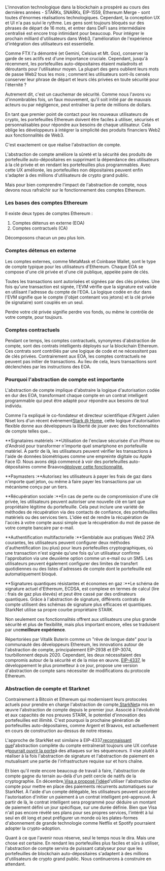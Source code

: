 L'innovation technologique dans la blockchain a prospéré au cours des dernières années - STARKs, SNARKs, EIP-1559, Ethereum Merge - sont toutes d'énormes réalisations technologiques. Cependant, la conception UX et UI n'a pas suivi le rythme. Les gens sont toujours bloqués sur des phrases de départ de 16 mots, et entrer dans DeFi sans intermédiaire centralisé est encore trop intimidant pour beaucoup. Pour intégrer le prochain milliard d'utilisateurs dans Web3, l'amélioration de l'expérience d'intégration des utilisateurs est essentielle.

Comme FTX l'a démontré (et Gemini, Celsius et Mt. Gox), conserver la garde de ses actifs est d'une importance cruciale. Cependant, jusqu'à récemment, les portefeuilles auto-dépositaires étaient maladroits et déroutants pour l'utilisateur moyen. La plupart des gens oublient leurs mots de passe Web2 tous les mois ; comment les utilisateurs sont-ils censés conserver leur phrase de départ et leurs clés privées en toute sécurité pour l'éternité ?

Autrement dit, c'est un cauchemar de sécurité. Comme nous l'avons vu d'innombrables fois, un faux mouvement, qu'il soit initié par de mauvais acteurs ou par négligence, peut entraîner la perte de millions de dollars.

En tant que premier point de contact pour les nouveaux utilisateurs de crypto, les portefeuilles Ethereum doivent être faciles à utiliser, sécurisés et personnalisables pour répondre aux besoins de chaque utilisateur. Cela oblige les développeurs à intégrer la simplicité des produits financiers Web2 aux fonctionnalités de Web3.

C'est exactement ce que réalise l'abstraction de compte.

L'abstraction de compte améliore la sûreté et la sécurité des produits de portefeuille auto-dépositaires en supprimant la dépendance des utilisateurs à la clé privée et en rendant les portefeuilles plus programmables. Avec cette UX améliorée, les portefeuilles non dépositaires peuvent enfin s'adapter à des millions d'utilisateurs de crypto grand public.

Mais pour bien comprendre l'impact de l'abstraction de compte, nous devons nous rafraîchir sur le fonctionnement des comptes Ethereum.

### Les bases des comptes Ethereum

Il existe deux types de comptes Ethereum :

1. Comptes détenus en externe (EOA)
2. Comptes contractuels (CA)

Décomposons chacun un peu plus loin.

### Comptes détenus en externe

Les comptes externes, comme MetaMask et Coinbase Wallet, sont le type de compte typique pour les utilisateurs d'Ethereum. Chaque EOA se compose d'une clé privée et d'une clé publique, appelée paire de clés.

Toutes les transactions sont autorisées et signées par des clés privées. Une fois qu'une transaction est signée, l'EVM vérifie que la signature est valide en utilisant l'adresse du compte de l'EOA. La logique codée en dur dans l'EVM signifie que le compte (l'objet contenant vos jetons) et la clé privée (le signataire) sont couplés en un seul.

Perdre votre clé privée signifie perdre vos fonds, ou même le contrôle de votre compte, pour toujours.

### Comptes contractuels

Pendant ce temps, les comptes contractuels, synonymes d'abstraction de compte, sont des contrats intelligents déployés sur la blockchain Ethereum. Ces contrats sont contrôlés par une logique de code et ne nécessitent pas de clés privées. Contrairement aux EOA, les comptes contractuels ne peuvent pas initier de transactions. Au lieu de cela, leurs transactions sont déclenchées par les instructions des EOA.

### Pourquoi l'abstraction de compte est importante

L'abstraction de compte implique d'abstraire la logique d'autorisation codée en dur des EOA, transformant chaque compte en un contrat intelligent programmable qui peut être adapté pour répondre aux besoins de tout individu.

Comme l'a expliqué le co-fondateur et directeur scientifique d'Argent Julien Niset lors d'un récent événement[Stark @ Home](https://www.crowdcast.io/e/7olimxqv), cette logique d'autorisation flexible donne aux développeurs la liberté de jouer avec des fonctionnalités de compte telles que…

**Signataires matériels :**Utilisation de l'enclave sécurisée d'un iPhone ou d'Android pour transformer n'importe quel smartphone en portefeuille matériel. À partir de là, les utilisateurs peuvent vérifier les transactions à l'aide de données biométriques comme une empreinte digitale ou Apple Face ID. Nous avons déjà commencé à voir des portefeuilles auto-dépositaires comme Braavos[déployer cette fonctionnalité.](https://medium.com/@braavos_starknet_wallet/hardware-signer-the-last-innovation-for-wallet-crypto-everyday-users-7e1974f93944)

**Paymasters :**Autorisez les utilisateurs à payer les frais de gaz dans n'importe quel jeton, ou même à faire payer les transactions par un mécanisme conçu par un tiers.

**Récupération sociale :**En cas de perte ou de compromission d'une clé privée, les utilisateurs peuvent autoriser une nouvelle clé en tant que propriétaire légitime du portefeuille. Cela peut inclure une variété de méthodes de récupération via des contacts de confiance, des portefeuilles matériels ou des services tiers. L'idée est de rendre la récupération de l'accès à votre compte aussi simple que la récupération du mot de passe de votre compte bancaire par e-mail.

**Authentification multifactorielle :**Semblable aux pratiques Web2 2FA courantes, les utilisateurs peuvent configurer deux méthodes d'authentification (ou plus) pour leurs portefeuilles cryptographiques, où une transaction n'est signée qu'une fois qu'un utilisateur confirme l'approbation via une deuxième option comme un e-mail ou un SMS. Les utilisateurs peuvent également configurer des limites de transfert quotidiennes ou des listes d'adresses de compte dont le portefeuille est automatiquement bloqué.

**Signatures quantiques résistantes et économes en gaz :**Le schéma de signature actuel d'Ethereum, ECDSA, est complexe en termes de calcul (lire : frais de gaz plus élevés) et peut être cassé par des ordinateurs quantiques. Grâce à l'abstraction de signature, différents contrats de compte utilisent des schémas de signature plus efficaces et quantiques. StarkNet utilise sa propre courbe propriétaire STARK.

Non seulement ces fonctionnalités offrent aux utilisateurs une plus grande sécurité et plus de flexibilité, mais plus important encore, elles se traduisent par une**meilleure expérience**.

Répertoriées par Vitalik Buterin comme un "rêve de longue date" pour la communauté des développeurs Ethereum, les innovations autour de l'abstraction de compte, principalement EIP-2938 et EIP-3074, tourbillonnent depuis 2020. Cependant, les deux nécessitaient des compromis autour de la sécurité et de la mise en œuvre. [EIP-4337](https://github.com/ethereum/EIPs/blob/3fd65b1a782912bfc18cb975c62c55f733c7c96e/EIPS/eip-4337.md), le développement le plus prometteur à ce jour, propose une version d'abstraction de compte sans nécessiter de modifications du protocole Ethereum.

### **Abstraction de compte et Starknet**

Contrairement à Bitcoin et Ethereum qui modernisent leurs protocoles actuels pour prendre en charge l'abstraction de compte,[StarkNet](https://starkware.co/starknet/)a mis en œuvre l'abstraction de compte depuis le premier jour. Associé à l'évolutivité et aux capacités de nos preuves STARK, le potentiel d'innovation des portefeuilles est illimité. C'est pourquoi la prochaine génération de portefeuilles auto-dépositaires, comme Argent et Braavos, est actuellement en cours de construction au-dessus de notre réseau.

L'approche de StarkNet est similaire à EIP-4337,[reconnaissant que](https://community.starknet.io/t/starknet-account-abstraction-model-part-1/781)l'abstraction complète du compte entraînerait toujours une UX confuse et[pourrait ouvrir la porte](https://github.com/ethereum/EIPs/blob/master/EIPS/eip-4337.md#rationale)à des attaques sur les séquenceurs. Il vise plutôt à réaliser à la fois l'abstraction de signature et l'abstraction de paiement en mutualisant une partie de l'infrastructure requise sur et hors chaîne.

Et bien qu'il reste encore beaucoup de travail à faire, l'abstraction de compte gagne du terrain au-delà d'un petit cercle de natifs de la cryptographie. En décembre,[Visa a proposé l'idée](https://www.coindesk.com/tech/2023/01/11/ethereum-upgrade-could-make-it-harder-to-lose-all-your-crypto/)d'utiliser l'abstraction de compte pour mettre en place des paiements récurrents automatiques sur StarkNet. À l'aide d'un compte délégable, les utilisateurs peuvent accorder l'autorisation d'initier un paiement à un contrat intelligent pré-approuvé. À partir de là, le contrat intelligent sera programmé pour déduire un montant de paiement défini un jour spécifique, sur une durée définie. Bien que Visa n'ait pas encore révélé ses plans pour ses propres services, l'intérêt à lui seul en dit long et peut préfigurer un monde où les plates-formes d'abonnement de grande technologie comme Netflix et Spotify pourraient adopter la crypto-adoption.

Quant à ce que l'avenir nous réserve, seul le temps nous le dira. Mais une chose est certaine. En rendant les portefeuilles plus faciles et sûrs à utiliser, l'abstraction de compte servira de puissant catalyseur pour que les portefeuilles de blockchain auto-dépositaires s'adaptent à des millions d'utilisateurs de crypto grand public. Nous continuerons à construire en attendant.
